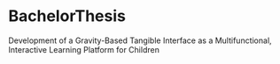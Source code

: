 # BachelorThesis
Development of a Gravity-Based Tangible Interface as a Multifunctional, Interactive Learning Platform for Children
